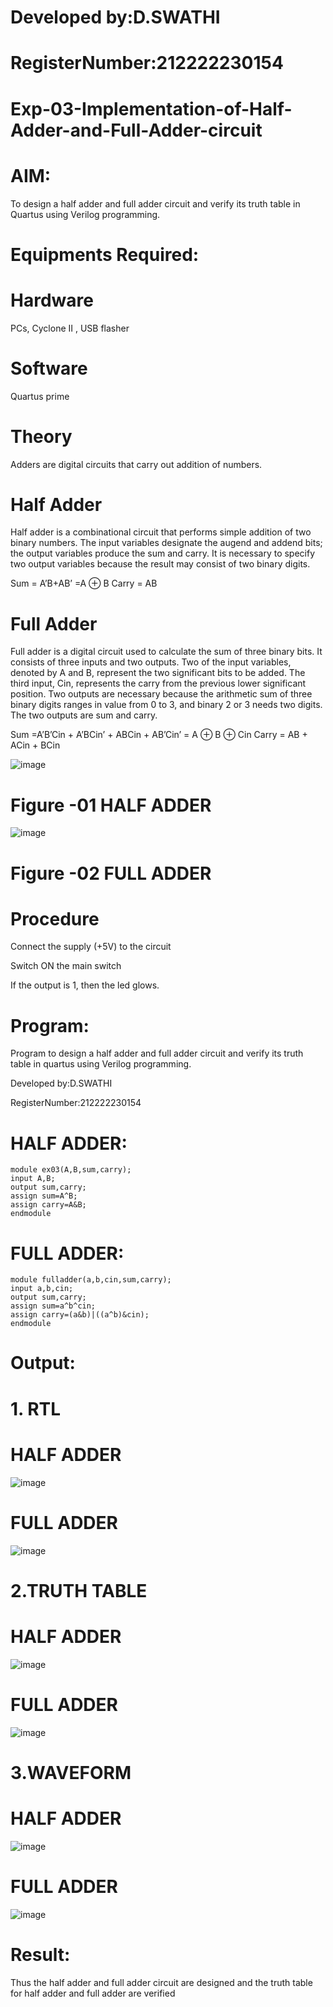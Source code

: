 # Developed by:D.SWATHI 
# RegisterNumber:212222230154

# Exp-03-Implementation-of-Half-Adder-and-Full-Adder-circuit
# AIM:
To design a half adder and full adder circuit and verify its truth table in Quartus using Verilog programming.

# Equipments Required:
# Hardware  
PCs, Cyclone II , USB flasher
# Software 
Quartus prime
# Theory
Adders are digital circuits that carry out addition of numbers.

# Half Adder
Half adder is a combinational circuit that performs simple addition of two binary numbers. The input variables designate the augend and addend bits; the output variables produce the sum and carry. It is necessary to specify two output variables because the result may consist of two binary digits.

Sum = A’B+AB’ =A ⊕ B Carry = AB

# Full Adder
Full adder is a digital circuit used to calculate the sum of three binary bits. It consists of three inputs and two outputs. Two of the input variables, denoted by A and B, represent the two significant bits to be added. The third input, Cin, represents the carry from the previous lower significant position. Two outputs are necessary because the arithmetic sum of three binary digits ranges in value from 0 to 3, and binary 2 or 3 needs two digits. The two outputs are sum and carry.

Sum =A’B’Cin + A’BCin’ + ABCin + AB’Cin’ = A ⊕ B ⊕ Cin Carry = AB + ACin + BCin

 ![image](https://user-images.githubusercontent.com/36288975/163552156-a13e5a56-c638-4110-97d9-8896907c8d25.png)

# Figure -01 HALF ADDER 


![image](https://user-images.githubusercontent.com/36288975/163552057-b3547877-6d07-45b4-b7e0-bcfebfad9e1d.png)

# Figure -02 FULL ADDER 

# Procedure

Connect the supply (+5V) to the circuit

Switch ON the main switch

If the output is 1, then the led glows.

# Program:

Program to design a half adder and full adder circuit and verify its truth table in quartus using Verilog programming.

Developed by:D.SWATHI 

RegisterNumber:212222230154
# HALF ADDER:
```
module ex03(A,B,sum,carry);
input A,B;
output sum,carry;
assign sum=A^B;
assign carry=A&B;
endmodule
```
# FULL ADDER:
```
module fulladder(a,b,cin,sum,carry);
input a,b,cin;
output sum,carry;
assign sum=a^b^cin;
assign carry=(a&b)|((a^b)&cin);
endmodule
```
# Output:
# 1. RTL

# HALF ADDER

![image](https://github.com/swathidd/Exp-03-Implementation-of-Half-Adder-and-Full-Adder-circuit/assets/121300272/7567b145-1cc6-4b5f-b2cc-03649206c05f)

# FULL ADDER

![image](https://github.com/swathidd/Exp-03-Implementation-of-Half-Adder-and-Full-Adder-circuit/assets/121300272/512b65cd-e9a6-4ffe-8b25-a8ae1fceab3a)


# 2.TRUTH TABLE

# HALF ADDER

![image](https://github.com/swathidd/Exp-03-Implementation-of-Half-Adder-and-Full-Adder-circuit/assets/121300272/e04a5ebd-468c-488f-9c95-9c26d49b42a7)

# FULL ADDER

![image](https://github.com/swathidd/Exp-03-Implementation-of-Half-Adder-and-Full-Adder-circuit/assets/121300272/c520bceb-ea5c-402d-9afb-40ec723f0aaf)

# 3.WAVEFORM

# HALF ADDER

![image](https://github.com/swathidd/Exp-03-Implementation-of-Half-Adder-and-Full-Adder-circuit/assets/121300272/0a222bc3-eef4-4876-b6ac-03b723e69442)

# FULL ADDER

![image](https://github.com/swathidd/Exp-03-Implementation-of-Half-Adder-and-Full-Adder-circuit/assets/121300272/a4ce5d4c-d477-428a-a626-b46d1c60208d)

# Result:
Thus the half adder and full adder circuit are designed and the truth table for half adder and full adder are verified





